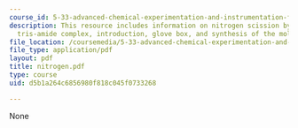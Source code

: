```yaml
---
course_id: 5-33-advanced-chemical-experimentation-and-instrumentation-fall-2007
description: This resource includes information on nitrogen scission by a molybdenum(III)
  tris-amide complex, introduction, glove box, and synthesis of the molybdenum precursor.
file_location: /coursemedia/5-33-advanced-chemical-experimentation-and-instrumentation-fall-2007/d5b1a264c6856980f818c045f0733268_nitrogen.pdf
file_type: application/pdf
layout: pdf
title: nitrogen.pdf
type: course
uid: d5b1a264c6856980f818c045f0733268

---
```

None